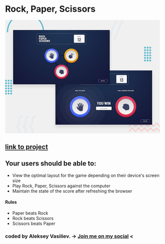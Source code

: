 # Rock, Paper, Scissors

![Design preview for the Rock, Paper, Scissors coding challenge](./design/desktop-preview.jpg)

## [link to project](https://serene-swanson-6fa1bf.netlify.app/)

## Your users should be able to:

- View the optimal layout for the game depending on their device's screen size
- Play Rock, Paper, Scissors against the computer
- Maintain the state of the score after refreshing the browser 

#### Rules

- Paper beats Rock
- Rock beats Scissors
- Scissors beats Paper

### coded by Aleksey Vasiliev. -> [Join me on my social](https://vk.com/alekseyvy) <